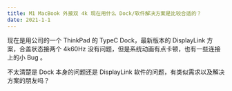 ```yaml
---
title: M1 MacBook 外接双 4k 现在用什么 Dock/软件解决方案是比较合适的？
date: 2021-1-1
---
```


现在是用公司的一个 ThinkPad 的 TypeC Dock，最新版本的 DisplayLink 方案，合盖状态接两个 4k60Hz 没有问题，但是系统动画有点卡顿，也有一些连接上的小 Bug 。

不太清楚是 Dock 本身的问题还是 DisplayLink 软件的问题，有类似需求以及解决方案的朋友吗？